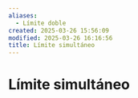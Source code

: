 ```yaml
---
aliases:
  - Límite doble
created: 2025-03-26 15:56:09
modified: 2025-03-26 16:16:56
title: Límite simultáneo
---
```


# Límite simultáneo
